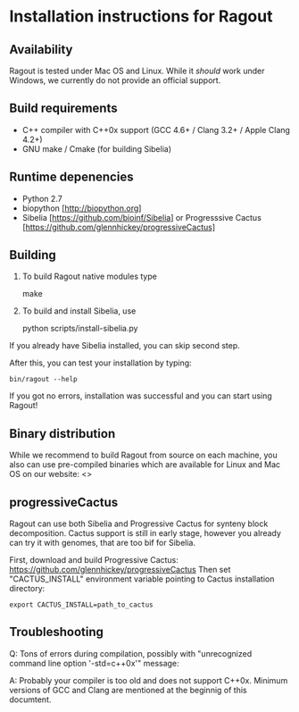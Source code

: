 Installation instructions for Ragout
====================================

Availability
------------
Ragout is tested under Mac OS and Linux. While it *should* work
under Windows, we currently do not provide an official support.


Build requirements
------------------
* C++ compiler with C++0x support (GCC 4.6+ / Clang 3.2+ / Apple Clang 4.2+)
* GNU make / Cmake (for building Sibelia)


Runtime depenencies
-------------------

* Python 2.7
* biopython [http://biopython.org]
* Sibelia [https://github.com/bioinf/Sibelia] or Progresssive Cactus [https://github.com/glennhickey/progressiveCactus]


Building
--------

1. To build Ragout native modules type
    
    make

2. To build and install Sibelia, use

    python scripts/install-sibelia.py

If you already have Sibelia installed, you can skip second step.

After this, you can test your installation by typing:

    bin/ragout --help

If you got no errors, installation was successful and you can start using Ragout!


Binary distribution
-------------------

While we recommend to build Ragout from source on each machine, you also can
use pre-compiled binaries which are available for Linux and Mac OS on our
website: <>


progressiveCactus
-----------------

Ragout can use both Sibelia and Progressive Cactus for synteny block decomposition.
Cactus support is still in early stage, however you already can try it with genomes,
that are too bif for Sibelia.

First, download and build Progressive Cactus: https://github.com/glennhickey/progressiveCactus
Then set "CACTUS_INSTALL" environment variable pointing to Cactus installation directory:

    export CACTUS_INSTALL=path_to_cactus


Troubleshooting
---------------

Q: Tons of errors during compilation, possibly with 
"unrecognized command line option '-std=c++0x'" message:

A: Probably your compiler is too old and does not support C++0x. Minimum
versions of GCC and Clang are mentioned at the beginnig of this documtent.